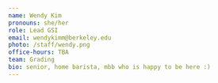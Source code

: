 ```yaml
---
name: Wendy Kim
pronouns: she/her
role: Lead GSI
email: wendykimm@berkeley.edu
photo: /staff/wendy.png
office-hours: TBA
team: Grading
bio: senior, home barista, mbb who is happy to be here :)
---
```

